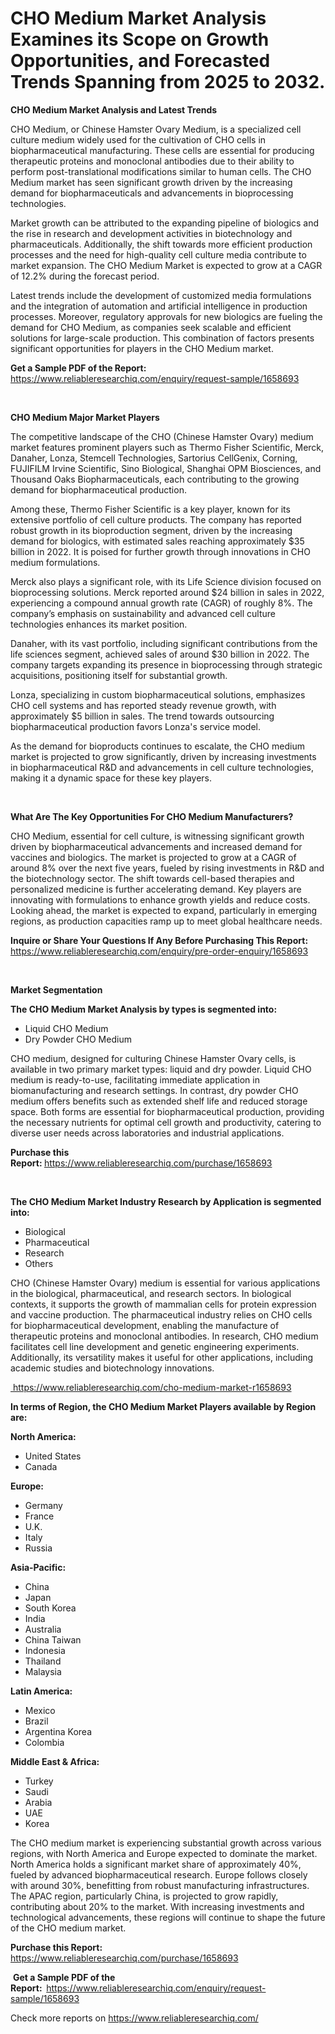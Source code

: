<p><h1>CHO Medium Market Analysis Examines its Scope on Growth Opportunities, and Forecasted Trends Spanning from 2025 to 2032.</h1></p><p><strong>CHO Medium Market Analysis and Latest Trends</strong></p>
<p><p>CHO Medium, or Chinese Hamster Ovary Medium, is a specialized cell culture medium widely used for the cultivation of CHO cells in biopharmaceutical manufacturing. These cells are essential for producing therapeutic proteins and monoclonal antibodies due to their ability to perform post-translational modifications similar to human cells. The CHO Medium market has seen significant growth driven by the increasing demand for biopharmaceuticals and advancements in bioprocessing technologies.</p><p>Market growth can be attributed to the expanding pipeline of biologics and the rise in research and development activities in biotechnology and pharmaceuticals. Additionally, the shift towards more efficient production processes and the need for high-quality cell culture media contribute to market expansion. The CHO Medium Market is expected to grow at a CAGR of 12.2% during the forecast period. </p><p>Latest trends include the development of customized media formulations and the integration of automation and artificial intelligence in production processes. Moreover, regulatory approvals for new biologics are fueling the demand for CHO Medium, as companies seek scalable and efficient solutions for large-scale production. This combination of factors presents significant opportunities for players in the CHO Medium market.</p></p>
<p><strong>Get a Sample PDF of the Report:&nbsp;</strong> <a href="https://www.reliableresearchiq.com/enquiry/request-sample/1658693?utm_campaign=2752&utm_medium=2&utm_source=Github&utm_content=ia&utm_term=03032025&utm_id=cho-medium">https://www.reliableresearchiq.com/enquiry/request-sample/1658693</a></p>
<p>&nbsp;</p>
<p><strong>CHO Medium Major Market Players</strong></p>
<p><p>The competitive landscape of the CHO (Chinese Hamster Ovary) medium market features prominent players such as Thermo Fisher Scientific, Merck, Danaher, Lonza, Stemcell Technologies, Sartorius CellGenix, Corning, FUJIFILM Irvine Scientific, Sino Biological, Shanghai OPM Biosciences, and Thousand Oaks Biopharmaceuticals, each contributing to the growing demand for biopharmaceutical production.</p><p>Among these, Thermo Fisher Scientific is a key player, known for its extensive portfolio of cell culture products. The company has reported robust growth in its bioproduction segment, driven by the increasing demand for biologics, with estimated sales reaching approximately $35 billion in 2022. It is poised for further growth through innovations in CHO medium formulations.</p><p>Merck also plays a significant role, with its Life Science division focused on bioprocessing solutions. Merck reported around $24 billion in sales in 2022, experiencing a compound annual growth rate (CAGR) of roughly 8%. The company’s emphasis on sustainability and advanced cell culture technologies enhances its market position.</p><p>Danaher, with its vast portfolio, including significant contributions from the life sciences segment, achieved sales of around $30 billion in 2022. The company targets expanding its presence in bioprocessing through strategic acquisitions, positioning itself for substantial growth.</p><p>Lonza, specializing in custom biopharmaceutical solutions, emphasizes CHO cell systems and has reported steady revenue growth, with approximately $5 billion in sales. The trend towards outsourcing biopharmaceutical production favors Lonza's service model.</p><p>As the demand for bioproducts continues to escalate, the CHO medium market is projected to grow significantly, driven by increasing investments in biopharmaceutical R&D and advancements in cell culture technologies, making it a dynamic space for these key players.</p></p>
<p>&nbsp;</p>
<p><strong>What Are The Key Opportunities For CHO Medium Manufacturers?</strong></p>
<p><p>CHO Medium, essential for cell culture, is witnessing significant growth driven by biopharmaceutical advancements and increased demand for vaccines and biologics. The market is projected to grow at a CAGR of around 8% over the next five years, fueled by rising investments in R&D and the biotechnology sector. The shift towards cell-based therapies and personalized medicine is further accelerating demand. Key players are innovating with formulations to enhance growth yields and reduce costs. Looking ahead, the market is expected to expand, particularly in emerging regions, as production capacities ramp up to meet global healthcare needs.</p></p>
<p><strong>Inquire or Share Your Questions If Any Before Purchasing This Report:</strong> <a href="https://www.reliableresearchiq.com/enquiry/pre-order-enquiry/1658693?utm_campaign=2752&utm_medium=2&utm_source=Github&utm_content=ia&utm_term=03032025&utm_id=cho-medium">https://www.reliableresearchiq.com/enquiry/pre-order-enquiry/1658693</a></p>
<p>&nbsp;</p>
<p><strong>Market Segmentation</strong></p>
<p><strong>The CHO Medium Market Analysis by types is segmented into:</strong></p>
<p><ul><li>Liquid CHO Medium</li><li>Dry Powder CHO Medium</li></ul></p>
<p><p>CHO medium, designed for culturing Chinese Hamster Ovary cells, is available in two primary market types: liquid and dry powder. Liquid CHO medium is ready-to-use, facilitating immediate application in biomanufacturing and research settings. In contrast, dry powder CHO medium offers benefits such as extended shelf life and reduced storage space. Both forms are essential for biopharmaceutical production, providing the necessary nutrients for optimal cell growth and productivity, catering to diverse user needs across laboratories and industrial applications.</p></p>
<p><strong>Purchase this Report:&nbsp;</strong><a href="https://www.reliableresearchiq.com/purchase/1658693?utm_campaign=2752&utm_medium=2&utm_source=Github&utm_content=ia&utm_term=03032025&utm_id=cho-medium">https://www.reliableresearchiq.com/purchase/1658693</a></p>
<p>&nbsp;</p>
<p><strong>The CHO Medium Market Industry Research by Application is segmented into:</strong></p>
<p><ul><li>Biological</li><li>Pharmaceutical</li><li>Research</li><li>Others</li></ul></p>
<p><p>CHO (Chinese Hamster Ovary) medium is essential for various applications in the biological, pharmaceutical, and research sectors. In biological contexts, it supports the growth of mammalian cells for protein expression and vaccine production. The pharmaceutical industry relies on CHO cells for biopharmaceutical development, enabling the manufacture of therapeutic proteins and monoclonal antibodies. In research, CHO medium facilitates cell line development and genetic engineering experiments. Additionally, its versatility makes it useful for other applications, including academic studies and biotechnology innovations.</p></p>
<p><a href="https://www.reliableresearchiq.com/cho-medium-market-r1658693?utm_campaign=2752&utm_medium=2&utm_source=Github&utm_content=ia&utm_term=03032025&utm_id=cho-medium">&nbsp;https://www.reliableresearchiq.com/cho-medium-market-r1658693</a></p>
<p><strong>In terms of Region, the CHO Medium Market Players available by Region are:</strong></p>
<p>
    <p> <strong> North America: </strong>
        <ul>
            <li>United States</li>
            <li>Canada</li>
        </ul>
        </p> 
    <p> <strong> Europe: </strong>
        <ul>
            <li>Germany</li>
            <li>France</li>
            <li>U.K.</li>
            <li>Italy</li>
            <li>Russia</li>
        </ul>
        </p> 
    <p> <strong> Asia-Pacific: </strong>
        <ul>
            <li>China</li>
            <li>Japan</li>
            <li>South Korea</li>
            <li>India</li>
            <li>Australia</li>
            <li>China Taiwan</li>
            <li>Indonesia</li>
            <li>Thailand</li>
            <li>Malaysia</li>
        </ul>
        </p> 
    <p> <strong> Latin America: </strong>
        <ul>
            <li>Mexico</li>
            <li>Brazil</li>
            <li>Argentina Korea</li>
            <li>Colombia</li>
        </ul>
        </p> 
    <p> <strong> Middle East & Africa: </strong>
        <ul>
            <li>Turkey</li>
            <li>Saudi</li>
            <li>Arabia</li>
            <li>UAE</li>
            <li>Korea</li>
        </ul>
    </p>
    </p>
<p><p>The CHO medium market is experiencing substantial growth across various regions, with North America and Europe expected to dominate the market. North America holds a significant market share of approximately 40%, fueled by advanced biopharmaceutical research. Europe follows closely with around 30%, benefitting from robust manufacturing infrastructures. The APAC region, particularly China, is projected to grow rapidly, contributing about 20% to the market. With increasing investments and technological advancements, these regions will continue to shape the future of the CHO medium market.</p></p>
<p><strong>Purchase this Report: </strong><a href="https://www.reliableresearchiq.com/purchase/1658693?utm_campaign=2752&utm_medium=2&utm_source=Github&utm_content=ia&utm_term=03032025&utm_id=cho-medium">https://www.reliableresearchiq.com/purchase/1658693</a></p>
<p>&nbsp;<strong>Get a Sample PDF of the Report:&nbsp;&nbsp;</strong><a href="https://www.reliableresearchiq.com/enquiry/request-sample/1658693?utm_campaign=2752&utm_medium=2&utm_source=Github&utm_content=ia&utm_term=03032025&utm_id=cho-medium">https://www.reliableresearchiq.com/enquiry/request-sample/1658693</a></p>
<p><strong></strong></p>
<p>Check more reports on <a href="https://www.reliableresearchiq.com/?utm_campaign=2752&utm_medium=2&utm_source=Github&utm_content=ia&utm_term=03032025&utm_id=cho-medium">https://www.reliableresearchiq.com/</a></p>